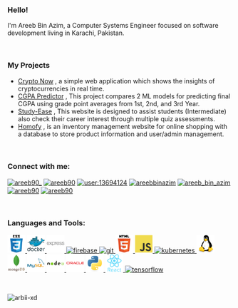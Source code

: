 <h3>Hello!</h3>
<p>I'm Areeb Bin Azim, a Computer Systems Engineer focused on software development living in Karachi, Pakistan.</p>
<br />
<h3>My Projects</h3>
<ul dir="auto">
  <li>
    <a href="https://github.com/areeb90/Crypto-Now">Crypto Now</a>
    , a simple web application which shows the insights of cryptocurrencies in real time.   
    
</li>
  <li>
    <a href="https://github.com/areeb90/Prediction-of-Cumulative-Grade-Point-Average-Machine-Learning-CEP">CGPA Predictor</a>
    , This project compares 2 ML models for predicting final CGPA using grade point averages from 1st, 2nd, and 3rd Year.   
    
  </li>
  <li>
    <a href="https://github.com/areeb90/Study-Ease">Study-Ease</a>
    , This website is designed to assist students (Intermediate) also check their career interest through multiple quiz assessments. 
    
  </li>
  <li>
    <a href="https://github.com/areeb90/HOMOFY-eCommerce-web-application">Homofy</a>
    , is an inventory management website for online shopping with a database to store product information and user/admin management.
  </li>
</ul>

<br />
<h3 align="left">Connect with me:</h3>
<p align="left">
<a href="https://twitter.com/areeb90_" target="blank"><img align="center" src="https://raw.githubusercontent.com/rahuldkjain/github-profile-readme-generator/master/src/images/icons/Social/twitter.svg" alt="areeb90_" height="30" width="40" /></a>
<a href="https://linkedin.com/in/areeb90" target="blank"><img align="center" src="https://raw.githubusercontent.com/rahuldkjain/github-profile-readme-generator/master/src/images/icons/Social/linked-in-alt.svg" alt="areeb90" height="30" width="40" /></a>
<a href="https://stackoverflow.com/users/13694124/areeb-bin-azim" target="blank"><img align="center" src="https://raw.githubusercontent.com/rahuldkjain/github-profile-readme-generator/master/src/images/icons/Social/stack-overflow.svg" alt="user:13694124" height="30" width="40" /></a>
<a href="https://kaggle.com/areebbinazim" target="blank"><img align="center" src="https://raw.githubusercontent.com/rahuldkjain/github-profile-readme-generator/master/src/images/icons/Social/kaggle.svg" alt="areebbinazim" height="30" width="40" /></a>
<a href="https://instagram.com/areeb_bin_azim" target="blank"><img align="center" src="https://raw.githubusercontent.com/rahuldkjain/github-profile-readme-generator/master/src/images/icons/Social/instagram.svg" alt="areeb_bin_azim" height="30" width="40" /></a>
<a href="https://www.leetcode.com/areeb90" target="blank"><img align="center" src="https://raw.githubusercontent.com/rahuldkjain/github-profile-readme-generator/master/src/images/icons/Social/leet-code.svg" alt="areeb90" height="30" width="40" /></a>
<a href="https://auth.geeksforgeeks.org/user/areeb90" target="blank"><img align="center" src="https://raw.githubusercontent.com/rahuldkjain/github-profile-readme-generator/master/src/images/icons/Social/geeks-for-geeks.svg" alt="areeb90" height="30" width="40" /></a>
</p>


<br />
<h3 align="left">Languages and Tools:</h3>
<p align="left"> <a href="https://www.w3schools.com/css/" target="_blank" rel="noreferrer"> <img src="https://raw.githubusercontent.com/devicons/devicon/master/icons/css3/css3-original-wordmark.svg" alt="css3" width="40" height="40"/> </a> <a href="https://www.docker.com/" target="_blank" rel="noreferrer"> <img src="https://raw.githubusercontent.com/devicons/devicon/master/icons/docker/docker-original-wordmark.svg" alt="docker" width="40" height="40"/> </a> <a href="https://expressjs.com" target="_blank" rel="noreferrer"> <img src="https://raw.githubusercontent.com/devicons/devicon/master/icons/express/express-original-wordmark.svg" alt="express" width="40" height="40"/> </a> <a href="https://firebase.google.com/" target="_blank" rel="noreferrer"> <img src="https://www.vectorlogo.zone/logos/firebase/firebase-icon.svg" alt="firebase" width="40" height="40"/> </a> <a href="https://git-scm.com/" target="_blank" rel="noreferrer"> <img src="https://www.vectorlogo.zone/logos/git-scm/git-scm-icon.svg" alt="git" width="40" height="40"/> </a> <a href="https://www.w3.org/html/" target="_blank" rel="noreferrer"> <img src="https://raw.githubusercontent.com/devicons/devicon/master/icons/html5/html5-original-wordmark.svg" alt="html5" width="40" height="40"/> </a> <a href="https://developer.mozilla.org/en-US/docs/Web/JavaScript" target="_blank" rel="noreferrer"> <img src="https://raw.githubusercontent.com/devicons/devicon/master/icons/javascript/javascript-original.svg" alt="javascript" width="40" height="40"/> </a> <a href="https://kubernetes.io" target="_blank" rel="noreferrer"> <img src="https://www.vectorlogo.zone/logos/kubernetes/kubernetes-icon.svg" alt="kubernetes" width="40" height="40"/> </a> <a href="https://www.linux.org/" target="_blank" rel="noreferrer"> <img src="https://raw.githubusercontent.com/devicons/devicon/master/icons/linux/linux-original.svg" alt="linux" width="40" height="40"/> </a> <a href="https://www.mongodb.com/" target="_blank" rel="noreferrer"> <img src="https://raw.githubusercontent.com/devicons/devicon/master/icons/mongodb/mongodb-original-wordmark.svg" alt="mongodb" width="40" height="40"/> </a> <a href="https://www.mysql.com/" target="_blank" rel="noreferrer"> <img src="https://raw.githubusercontent.com/devicons/devicon/master/icons/mysql/mysql-original-wordmark.svg" alt="mysql" width="40" height="40"/> </a> <a href="https://nodejs.org" target="_blank" rel="noreferrer"> <img src="https://raw.githubusercontent.com/devicons/devicon/master/icons/nodejs/nodejs-original-wordmark.svg" alt="nodejs" width="40" height="40"/> </a> <a href="https://www.oracle.com/" target="_blank" rel="noreferrer"> <img src="https://raw.githubusercontent.com/devicons/devicon/master/icons/oracle/oracle-original.svg" alt="oracle" width="40" height="40"/> </a> <a href="https://www.python.org" target="_blank" rel="noreferrer"> <img src="https://raw.githubusercontent.com/devicons/devicon/master/icons/python/python-original.svg" alt="python" width="40" height="40"/> </a> <a href="https://reactjs.org/" target="_blank" rel="noreferrer"> <img src="https://raw.githubusercontent.com/devicons/devicon/master/icons/react/react-original-wordmark.svg" alt="react" width="40" height="40"/> </a> <a href="https://www.tensorflow.org" target="_blank" rel="noreferrer"> <img src="https://www.vectorlogo.zone/logos/tensorflow/tensorflow-icon.svg" alt="tensorflow" width="40" height="40"/> </a> </p>


<br />
<p><img align="center" src="https://github-readme-stats.vercel.app/api/top-langs?username=arbii-xd&show_icons=true&locale=en&layout=compact" alt="arbii-xd" /></p>
